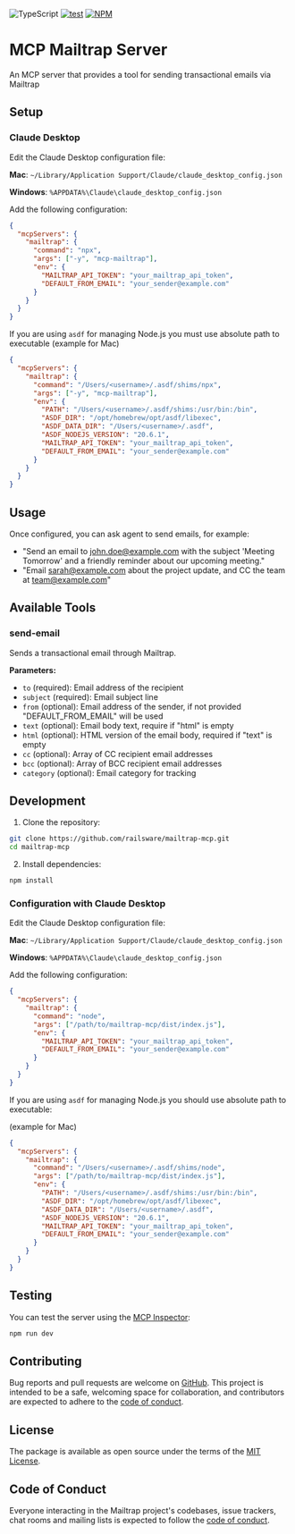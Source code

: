 ![TypeScript](https://img.shields.io/npm/types/mailtrap?logo=typescript&logoColor=white&label=%20)
[![test](https://github.com/railsware/mailtrap-mcp/actions/workflows/main.yml/badge.svg)](https://github.com/railsware/mailtrap-mcp/actions/workflows/main.yml)
[![NPM](https://shields.io/npm/v/mcp-mailtrap?logo=npm&logoColor=white)](https://www.npmjs.com/package/mcp-mailtrap)

# MCP Mailtrap Server

An MCP server that provides a tool for sending transactional emails via Mailtrap

## Setup

### Claude Desktop

Edit the Claude Desktop configuration file:

**Mac**: `~/Library/Application Support/Claude/claude_desktop_config.json`

**Windows**: `%APPDATA%\Claude\claude_desktop_config.json`

Add the following configuration:

```json
{
  "mcpServers": {
    "mailtrap": {
      "command": "npx",
      "args": ["-y", "mcp-mailtrap"],
      "env": {
        "MAILTRAP_API_TOKEN": "your_mailtrap_api_token",
        "DEFAULT_FROM_EMAIL": "your_sender@example.com"
      }
    }
  }
}
```

If you are using `asdf` for managing Node.js you must use absolute path to executable (example for Mac)

```json
{
  "mcpServers": {
    "mailtrap": {
      "command": "/Users/<username>/.asdf/shims/npx",
      "args": ["-y", "mcp-mailtrap"],
      "env": {
        "PATH": "/Users/<username>/.asdf/shims:/usr/bin:/bin",
        "ASDF_DIR": "/opt/homebrew/opt/asdf/libexec",
        "ASDF_DATA_DIR": "/Users/<username>/.asdf",
        "ASDF_NODEJS_VERSION": "20.6.1",
        "MAILTRAP_API_TOKEN": "your_mailtrap_api_token",
        "DEFAULT_FROM_EMAIL": "your_sender@example.com"
      }
    }
  }
}
```

## Usage

Once configured, you can ask agent to send emails, for example:

- "Send an email to john.doe@example.com with the subject 'Meeting Tomorrow' and a friendly reminder about our upcoming meeting."
- "Email sarah@example.com about the project update, and CC the team at team@example.com"

## Available Tools

### send-email

Sends a transactional email through Mailtrap.

**Parameters:**

- `to` (required): Email address of the recipient
- `subject` (required): Email subject line
- `from` (optional): Email address of the sender, if not provided "DEFAULT_FROM_EMAIL" will be used
- `text` (optional): Email body text, require if "html" is empty
- `html` (optional): HTML version of the email body, required if "text" is empty
- `cc` (optional): Array of CC recipient email addresses
- `bcc` (optional): Array of BCC recipient email addresses
- `category` (optional): Email category for tracking

## Development

1. Clone the repository:

```bash
git clone https://github.com/railsware/mailtrap-mcp.git
cd mailtrap-mcp
```

2. Install dependencies:

```bash
npm install
```

### Configuration with Claude Desktop

Edit the Claude Desktop configuration file:

**Mac**: `~/Library/Application Support/Claude/claude_desktop_config.json`

**Windows**: `%APPDATA%\Claude\claude_desktop_config.json`

Add the following configuration:

```json
{
  "mcpServers": {
    "mailtrap": {
      "command": "node",
      "args": ["/path/to/mailtrap-mcp/dist/index.js"],
      "env": {
        "MAILTRAP_API_TOKEN": "your_mailtrap_api_token",
        "DEFAULT_FROM_EMAIL": "your_sender@example.com"
      }
    }
  }
}
```

If you are using `asdf` for managing Node.js you should use absolute path to executable:

(example for Mac)

```json
{
  "mcpServers": {
    "mailtrap": {
      "command": "/Users/<username>/.asdf/shims/node",
      "args": ["/path/to/mailtrap-mcp/dist/index.js"],
      "env": {
        "PATH": "/Users/<username>/.asdf/shims:/usr/bin:/bin",
        "ASDF_DIR": "/opt/homebrew/opt/asdf/libexec",
        "ASDF_DATA_DIR": "/Users/<username>/.asdf",
        "ASDF_NODEJS_VERSION": "20.6.1",
        "MAILTRAP_API_TOKEN": "your_mailtrap_api_token",
        "DEFAULT_FROM_EMAIL": "your_sender@example.com"
      }
    }
  }
}
```

## Testing

You can test the server using the [MCP Inspector](https://github.com/modelcontextprotocol/inspector):

```bash
npm run dev
```

## Contributing

Bug reports and pull requests are welcome on [GitHub](https://github.com/railsware/mailtrap-mcp). This project is intended to be a safe, welcoming space for collaboration, and contributors are expected to adhere to the [code of conduct](CODE_OF_CONDUCT.md).

## License

The package is available as open source under the terms of the [MIT License](https://opensource.org/licenses/MIT).

## Code of Conduct

Everyone interacting in the Mailtrap project's codebases, issue trackers, chat rooms and mailing lists is expected to follow the [code of conduct](CODE_OF_CONDUCT.md).
